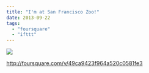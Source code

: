 ```yaml
---
title: "I'm at San Francisco Zoo!"
date: 2013-09-22
tags: 
  - "foursquare"
  - "ifttt"
---
```


![](images/staticmap?center=37.733207358895804,-122.50324487686157&zoom=16&size=710x440&maptype=roadmap&sensor=false&markers=color:red%7C37.733207358895804,-122.50324487686157)  
  
http://foursquare.com/v/49ca9423f964a520c0581fe3
